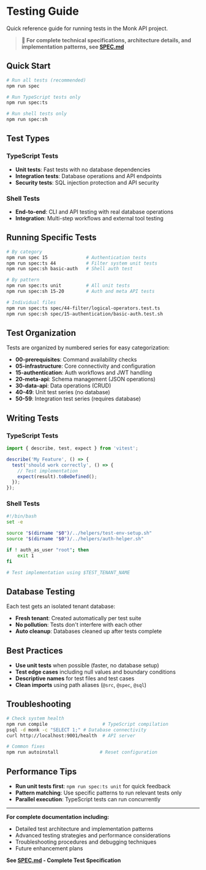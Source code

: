 # Testing Guide

Quick reference guide for running tests in the Monk API project.

> **📖 For complete technical specifications, architecture details, and implementation patterns, see [SPEC.md](SPEC.md)**

## Quick Start

```bash
# Run all tests (recommended)
npm run spec

# Run TypeScript tests only
npm run spec:ts

# Run shell tests only  
npm run spec:sh
```

## Test Types

### TypeScript Tests
- **Unit tests**: Fast tests with no database dependencies
- **Integration tests**: Database operations and API endpoints
- **Security tests**: SQL injection protection and API security

### Shell Tests
- **End-to-end**: CLI and API testing with real database operations
- **Integration**: Multi-step workflows and external tool testing

## Running Specific Tests

```bash
# By category
npm run spec 15              # Authentication tests
npm run spec:ts 44           # Filter system unit tests
npm run spec:sh basic-auth   # Shell auth test

# By pattern
npm run spec:ts unit         # All unit tests
npm run spec:sh 15-20        # Auth and meta API tests

# Individual files
npm run spec:ts spec/44-filter/logical-operators.test.ts
npm run spec:sh spec/15-authentication/basic-auth.test.sh
```

## Test Organization

Tests are organized by numbered series for easy categorization:

- **00-prerequisites**: Command availability checks
- **05-infrastructure**: Core connectivity and configuration
- **15-authentication**: Auth workflows and JWT handling
- **20-meta-api**: Schema management (JSON operations)
- **30-data-api**: Data operations (CRUD)
- **40-49**: Unit test series (no database)
- **50-59**: Integration test series (requires database)

## Writing Tests

### TypeScript Tests
```typescript
import { describe, test, expect } from 'vitest';

describe('My Feature', () => {
  test('should work correctly', () => {
    // Test implementation
    expect(result).toBeDefined();
  });
});
```

### Shell Tests
```bash
#!/bin/bash
set -e

source "$(dirname "$0")/../helpers/test-env-setup.sh"
source "$(dirname "$0")/../helpers/auth-helper.sh"

if ! auth_as_user "root"; then
    exit 1
fi

# Test implementation using $TEST_TENANT_NAME
```

## Database Testing

Each test gets an isolated tenant database:
- **Fresh tenant**: Created automatically per test suite
- **No pollution**: Tests don't interfere with each other
- **Auto cleanup**: Databases cleaned up after tests complete

## Best Practices

- **Use unit tests** when possible (faster, no database setup)
- **Test edge cases** including null values and boundary conditions
- **Descriptive names** for test files and test cases
- **Clean imports** using path aliases (`@src`, `@spec`, `@sql`)

## Troubleshooting

```bash
# Check system health
npm run compile                    # TypeScript compilation
psql -d monk -c "SELECT 1;" # Database connectivity
curl http://localhost:9001/health  # API server

# Common fixes
npm run autoinstall               # Reset configuration
```

## Performance Tips

- **Run unit tests first**: `npm run spec:ts unit` for quick feedback
- **Pattern matching**: Use specific patterns to run relevant tests only
- **Parallel execution**: TypeScript tests can run concurrently

---

**For complete documentation including:**
- Detailed test architecture and implementation patterns
- Advanced testing strategies and performance considerations
- Troubleshooting procedures and debugging techniques
- Future enhancement plans

**See [SPEC.md](SPEC.md) - Complete Test Specification**